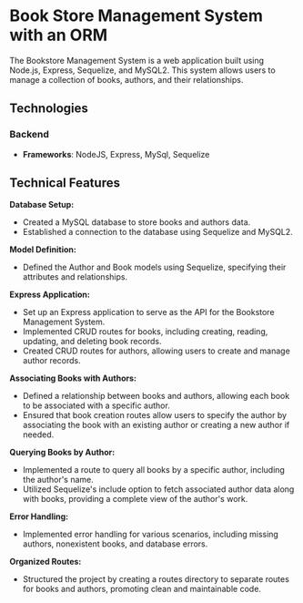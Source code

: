 # Book Store Management System with an ORM
The Bookstore Management System is a web application built using Node.js, Express, Sequelize, and MySQL2. This system allows users to manage a collection of books, authors, and their relationships.

## Technologies

### Backend
* **Frameworks**: NodeJS, Express, MySql, Sequelize

## Technical Features

**Database Setup:**
- Created a MySQL database to store books and authors data.
- Established a connection to the database using Sequelize and MySQL2.

**Model Definition:**
- Defined the Author and Book models using Sequelize, specifying their attributes and relationships.

**Express Application:**
- Set up an Express application to serve as the API for the Bookstore Management System.
- Implemented CRUD routes for books, including creating, reading, updating, and deleting book records.
- Created CRUD routes for authors, allowing users to create and manage author records.

**Associating Books with Authors:**
- Defined a relationship between books and authors, allowing each book to be associated with a specific author.
- Ensured that book creation routes allow users to specify the author by associating the book with an existing author or creating a new author if needed.

**Querying Books by Author:**
- Implemented a route to query all books by a specific author, including the author's name.
- Utilized Sequelize's include option to fetch associated author data along with books, providing a complete view of the author's work.

**Error Handling:**
- Implemented error handling for various scenarios, including missing authors, nonexistent books, and database errors.

**Organized Routes:**
- Structured the project by creating a routes directory to separate routes for books and authors, promoting clean and maintainable code.
